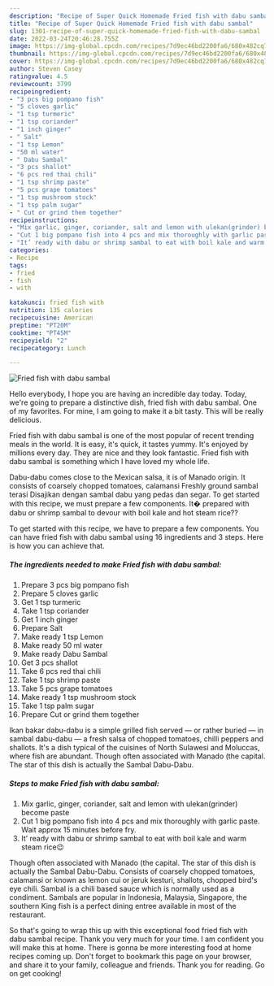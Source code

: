 ```yaml
---
description: "Recipe of Super Quick Homemade Fried fish with dabu sambal"
title: "Recipe of Super Quick Homemade Fried fish with dabu sambal"
slug: 1301-recipe-of-super-quick-homemade-fried-fish-with-dabu-sambal
date: 2022-03-24T20:46:28.755Z
image: https://img-global.cpcdn.com/recipes/7d9ec46bd2200fa6/680x482cq70/fried-fish-with-dabu-sambal-recipe-main-photo.jpg
thumbnail: https://img-global.cpcdn.com/recipes/7d9ec46bd2200fa6/680x482cq70/fried-fish-with-dabu-sambal-recipe-main-photo.jpg
cover: https://img-global.cpcdn.com/recipes/7d9ec46bd2200fa6/680x482cq70/fried-fish-with-dabu-sambal-recipe-main-photo.jpg
author: Steven Casey
ratingvalue: 4.5
reviewcount: 3799
recipeingredient:
- "3 pcs big pompano fish"
- "5 cloves garlic"
- "1 tsp turmeric"
- "1 tsp coriander"
- "1 inch ginger"
- " Salt"
- "1 tsp Lemon"
- "50 ml water"
- " Dabu Sambal"
- "3 pcs shallot"
- "6 pcs red thai chili"
- "1 tsp shrimp paste"
- "5 pcs grape tomatoes"
- "1 tsp mushroom stock"
- "1 tsp palm sugar"
- " Cut or grind them together"
recipeinstructions:
- "Mix garlic, ginger, coriander, salt and lemon with ulekan(grinder) become paste"
- "Cut 1 big pompano fish into 4 pcs and mix thoroughly with garlic paste. Wait approx 15 minutes before fry."
- "It’ ready with dabu or shrimp sambal to eat with boil kale and warm steam rice😉"
categories:
- Recipe
tags:
- fried
- fish
- with

katakunci: fried fish with 
nutrition: 135 calories
recipecuisine: American
preptime: "PT20M"
cooktime: "PT45M"
recipeyield: "2"
recipecategory: Lunch

---
```



![Fried fish with dabu sambal](https://img-global.cpcdn.com/recipes/7d9ec46bd2200fa6/680x482cq70/fried-fish-with-dabu-sambal-recipe-main-photo.jpg)

Hello everybody, I hope you are having an incredible day today. Today, we're going to prepare a distinctive dish, fried fish with dabu sambal. One of my favorites. For mine, I am going to make it a bit tasty. This will be really delicious.

Fried fish with dabu sambal is one of the most popular of recent trending meals in the world. It is easy, it's quick, it tastes yummy. It's enjoyed by millions every day. They are nice and they look fantastic. Fried fish with dabu sambal is something which I have loved my whole life.

Dabu-dabu comes close to the Mexican salsa, it is of Manado origin. It consists of coarsely chopped tomatoes, calamansi Freshly ground sambal terasi Disajikan dengan sambal dabu yang pedas dan segar. To get started with this recipe, we must prepare a few components. It� prepared with dabu or shrimp sambal to devour with boil kale and hot steam rice??


To get started with this recipe, we have to prepare a few components. You can have fried fish with dabu sambal using 16 ingredients and 3 steps. Here is how you can achieve that.

<!--inarticleads1-->

##### The ingredients needed to make Fried fish with dabu sambal:

1. Prepare 3 pcs big pompano fish
1. Prepare 5 cloves garlic
1. Get 1 tsp turmeric
1. Take 1 tsp coriander
1. Get 1 inch ginger
1. Prepare  Salt
1. Make ready 1 tsp Lemon
1. Make ready 50 ml water
1. Make ready  Dabu Sambal
1. Get 3 pcs shallot
1. Take 6 pcs red thai chili
1. Take 1 tsp shrimp paste
1. Take 5 pcs grape tomatoes
1. Make ready 1 tsp mushroom stock
1. Take 1 tsp palm sugar
1. Prepare  Cut or grind them together


Ikan bakar dabu-dabu is a simple grilled fish served — or rather buried — in sambal dabu-dabu — a fresh salsa of chopped tomatoes, chilli peppers and shallots. It&#39;s a dish typical of the cuisines of North Sulawesi and Moluccas, where fish are abundant. Though often associated with Manado (the capital. The star of this dish is actually the Sambal Dabu-Dabu. 

<!--inarticleads2-->

##### Steps to make Fried fish with dabu sambal:

1. Mix garlic, ginger, coriander, salt and lemon with ulekan(grinder) become paste
1. Cut 1 big pompano fish into 4 pcs and mix thoroughly with garlic paste. Wait approx 15 minutes before fry.
1. It’ ready with dabu or shrimp sambal to eat with boil kale and warm steam rice😉


Though often associated with Manado (the capital. The star of this dish is actually the Sambal Dabu-Dabu. Consists of coarsely chopped tomatoes, calamansi or known as lemon cui or jeruk kesturi, shallots, chopped bird&#39;s eye chili. Sambal is a chili based sauce which is normally used as a condiment. Sambals are popular in Indonesia, Malaysia, Singapore, the southern King fish is a perfect dining entree available in most of the restaurant. 

So that's going to wrap this up with this exceptional food fried fish with dabu sambal recipe. Thank you very much for your time. I am confident you will make this at home. There is gonna be more interesting food at home recipes coming up. Don't forget to bookmark this page on your browser, and share it to your family, colleague and friends. Thank you for reading. Go on get cooking!
